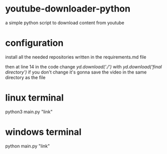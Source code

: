 


# youtube-downloader-python
a simple python script to download content from youtube


# configuration 
install all the needed repositories written in the requirements.md file

then at line 14 in the code change *yd.download('./')* with *yd.download('final directory')* if you don't change it's gonna save the video in the same directory as the file

# linux terminal

python3 main.py "link"

# windows terminal

python main.py "link"
